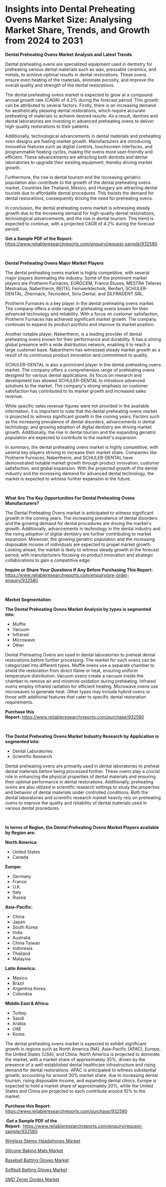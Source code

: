 <p><h1>Insights into Dental Preheating Ovens Market Size: Analysing Market Share, Trends, and Growth from 2024 to 2031</h1></p><p><strong>Dental Preheating Ovens Market Analysis and Latest Trends</strong></p>
<p><p>Dental preheating ovens are specialized equipment used in dentistry for preheating various dental materials such as wax, pressable ceramics, and metals, to achieve optimal results in dental restorations. These ovens ensure even heating of the materials, eliminate porosity, and improve the overall quality and strength of the dental restorations.</p><p>The dental preheating ovens market is expected to grow at a compound annual growth rate (CAGR) of 4.2% during the forecast period. This growth can be attributed to several factors. Firstly, there is an increasing demand for aesthetically pleasing dental restorations, which require accurate preheating of materials to achieve desired results. As a result, dentists and dental laboratories are investing in advanced preheating ovens to deliver high-quality restorations to their patients.</p><p>Additionally, technological advancements in dental materials and preheating oven designs are fueling market growth. Manufacturers are introducing innovative features such as digital controls, touchscreen interfaces, and programmable heating cycles, making the ovens more user-friendly and efficient. These advancements are attracting both dentists and dental laboratories to upgrade their existing equipment, thereby driving market growth.</p><p>Furthermore, the rise in dental tourism and the increasing geriatric population also contribute to the growth of the dental preheating ovens market. Countries like Thailand, Mexico, and Hungary are attracting dental tourists due to affordable dental procedures. This boosts the demand for dental restorations, consequently driving the need for preheating ovens.</p><p>In conclusion, the dental preheating ovens market is witnessing steady growth due to the increasing demand for high-quality dental restorations, technological advancements, and the rise in dental tourism. This trend is expected to continue, with a projected CAGR of 4.2% during the forecast period.</p></p>
<p><strong>Get a Sample PDF of the Report:&nbsp;</strong> <a href="https://www.reliableresearchreports.com/enquiry/request-sample/932580">https://www.reliableresearchreports.com/enquiry/request-sample/932580</a></p>
<p>&nbsp;</p>
<p><strong>Dental Preheating Ovens Major Market Players</strong></p>
<p><p>The dental preheating ovens market is highly competitive, with several major players dominating the industry. Some of the prominent market players are Protherm Furnaces, EUROCEM, France Etuves, MESTRA Talleres Mestraitua, Nabertherm, REITEL Feinwerktechnik, Renfert, SCHULER-DENTAL, Zhermack, Tecnodent, Sirio Dental, and SILFRADENT SRL.</p><p>Protherm Furnaces is a key player in the dental preheating ovens market. The company offers a wide range of preheating ovens known for their advanced technology and reliability. With a focus on customer satisfaction, Protherm Furnaces has achieved significant market growth. The company continues to expand its product portfolio and improve its market position.</p><p>Another notable player, Nabertherm, is a leading provider of dental preheating ovens known for their performance and durability. It has a strong global presence with a wide distribution network, enabling it to reach a large customer base. Nabertherm has witnessed steady market growth as a result of its continuous product innovation and commitment to quality.</p><p>SCHULER-DENTAL is also a prominent player in the dental preheating ovens market. The company offers a comprehensive range of preheating ovens designed for various dental applications. Its focus on research and development has allowed SCHULER-DENTAL to introduce advanced solutions to the market. The company's strong emphasis on customer satisfaction has contributed to its market growth and increased sales revenue.</p><p>While specific sales revenue figures were not provided in the available information, it is important to note that the dental preheating ovens market is projected to witness significant growth in the coming years. Factors such as the increasing prevalence of dental disorders, advancements in dental technology, and growing adoption of digital dentistry are driving market growth. Additionally, the rise in dental tourism and the expanding geriatric population are expected to contribute to the market's expansion.</p><p>In summary, the dental preheating ovens market is highly competitive, with several key players striving to increase their market share. Companies like Protherm Furnaces, Nabertherm, and SCHULER-DENTAL have demonstrated notable market growth through product innovation, customer satisfaction, and global expansion. With the projected growth of the dental industry and the increasing demand for advanced dental technology, the market is expected to witness further expansion in the future.</p></p>
<p>&nbsp;</p>
<p><strong>What Are The Key Opportunities For Dental Preheating Ovens Manufacturers?</strong></p>
<p><p>The Dental Preheating Ovens market is anticipated to witness significant growth in the coming years. The increasing prevalence of dental disorders and the growing demand for dental procedures are driving the market's growth. Additionally, advancements in technology in the dental industry and the rising adoption of digital dentistry are further contributing to market expansion. Moreover, the growing geriatric population and the increasing disposable income of individuals are expected to propel market growth. Looking ahead, the market is likely to witness steady growth in the forecast period, with manufacturers focusing on product innovation and strategic collaborations to gain a competitive edge.</p></p>
<p><strong>Inquire or Share Your Questions If Any Before Purchasing This Report:</strong> <a href="https://www.reliableresearchreports.com/enquiry/pre-order-enquiry/932580">https://www.reliableresearchreports.com/enquiry/pre-order-enquiry/932580</a></p>
<p>&nbsp;</p>
<p><strong>Market Segmentation</strong></p>
<p><strong>The Dental Preheating Ovens Market Analysis by types is segmented into:</strong></p>
<p><ul><li>Muffle</li><li>Vacuum</li><li>Infrared</li><li>Microwave</li><li>Other</li></ul></p>
<p><p>Dental Preheating Ovens are used in dental laboratories to preheat dental restorations before further processing. The market for such ovens can be categorized into different types. Muffle ovens use a separate chamber to shield the restoration from direct flame or heat, ensuring uniform temperature distribution. Vacuum ovens create a vacuum inside the chamber to remove air and minimize oxidation during preheating. Infrared ovens employ infrared radiation for efficient heating. Microwave ovens use microwaves to generate heat. Other types may include hybrid ovens or those with additional features that cater to specific dental restoration requirements.</p></p>
<p><strong>Purchase this Report:&nbsp;</strong><a href="https://www.reliableresearchreports.com/purchase/932580">https://www.reliableresearchreports.com/purchase/932580</a></p>
<p>&nbsp;</p>
<p><strong>The Dental Preheating Ovens Market Industry Research by Application is segmented into:</strong></p>
<p><ul><li>Dental Laboratories</li><li>Scientific Research</li></ul></p>
<p><p>Dental preheating ovens are primarily used in dental laboratories to preheat dental materials before being processed further. These ovens play a crucial role in enhancing the physical properties of dental materials and ensuring their optimal performance in dental restorations. Additionally, preheating ovens are also utilized in scientific research settings to study the properties and behavior of dental materials under controlled conditions. Both the dental laboratories and scientific research market heavily rely on preheating ovens to improve the quality and reliability of dental materials used in various dental procedures.</p></p>
<p>&nbsp;</p>
<p><strong>In terms of Region, the Dental Preheating Ovens Market Players available by Region are:</strong></p>
<p>
    <p> <strong> North America: </strong>
        <ul>
            <li>United States</li>
            <li>Canada</li>
        </ul>
        </p> 
    <p> <strong> Europe: </strong>
        <ul>
            <li>Germany</li>
            <li>France</li>
            <li>U.K.</li>
            <li>Italy</li>
            <li>Russia</li>
        </ul>
        </p> 
    <p> <strong> Asia-Pacific: </strong>
        <ul>
            <li>China</li>
            <li>Japan</li>
            <li>South Korea</li>
            <li>India</li>
            <li>Australia</li>
            <li>China Taiwan</li>
            <li>Indonesia</li>
            <li>Thailand</li>
            <li>Malaysia</li>
        </ul>
        </p> 
    <p> <strong> Latin America: </strong>
        <ul>
            <li>Mexico</li>
            <li>Brazil</li>
            <li>Argentina Korea</li>
            <li>Colombia</li>
        </ul>
        </p> 
    <p> <strong> Middle East & Africa: </strong>
        <ul>
            <li>Turkey</li>
            <li>Saudi</li>
            <li>Arabia</li>
            <li>UAE</li>
            <li>Korea</li>
        </ul>
    </p>
    </p>
<p><p>The dental preheating ovens market is expected to exhibit significant growth in regions such as North America (NA), Asia-Pacific (APAC), Europe, the United States (USA), and China. North America is projected to dominate the market, with a market share of approximately 35%, driven by the presence of a well-established dental healthcare infrastructure and rising demand for dental restorations. APAC is anticipated to witness substantial growth, accounting for around 30% market share, due to increasing dental tourism, rising disposable income, and expanding dental clinics. Europe is expected to hold a market share of approximately 20%, while the United States and China are projected to each contribute around 10% to the market.</p></p>
<p><strong>Purchase this Report: </strong><a href="https://www.reliableresearchreports.com/purchase/932580">https://www.reliableresearchreports.com/purchase/932580</a></p>
<p>&nbsp;<strong>Get a Sample PDF of the Report:&nbsp;&nbsp;</strong><a href="https://www.reliableresearchreports.com/enquiry/request-sample/932580">https://www.reliableresearchreports.com/enquiry/request-sample/932580</a></p>
<p><strong></strong></p>
<p><p><a href="https://medium.com/@akeembayer2019/wireless-stereo-headphones-market-the-key-to-successful-business-strategy-forecast-till-2031-dbd3e4eb4206">Wireless Stereo Headphones Market</a></p><p><a href="https://medium.com/@akeembayer2019/silicone-baking-mats-market-size-market-outlook-and-market-forecast-2024-to-2031-bcdf8cb7f323">Silicone Baking Mats Market</a></p><p><a href="https://medium.com/@akeembayer2019/baseball-batting-gloves-market-insight-market-trends-growth-forecasted-from-2024-to-2031-4358efd1e98d">Baseball Batting Gloves Market</a></p><p><a href="https://medium.com/@akeembayer2019/softball-batting-gloves-market-insights-into-market-cagr-market-trends-and-growth-strategies-4e484d04136d">Softball Batting Gloves Market</a></p><p><a href="https://medium.com/@murraykoepp786/smd-zener-diodes-market-trends-forecast-and-competitive-analysis-to-2031-16fb82897f8f">SMD Zener Diodes Market</a></p></p>